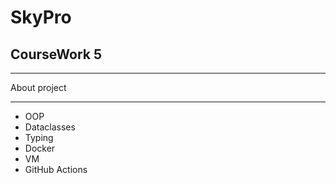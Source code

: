 # SkyPro

## CourseWork 5

***
About project
***

* OOP
* Dataclasses
* Typing
* Docker
* VM
* GitHub Actions